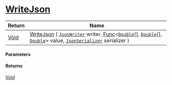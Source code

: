 # [WriteJson](./DistanceFunctionJsonConverter--WriteJson.md)



| Return | Name | 
| --- | --- | 
| [Void](https://docs.microsoft.com/en-us/dotnet/api/System.Void) | [WriteJson](./DistanceFunctionJsonConverter--WriteJson.md) ( [`JsonWriter`](./DistanceFunctionJsonConverter--WriteJson.md) writer, [Func](https://docs.microsoft.com/en-us/dotnet/api/System.Func-3)\<[`Double`](https://docs.microsoft.com/en-us/dotnet/api/System.Double)[], [`Double`](https://docs.microsoft.com/en-us/dotnet/api/System.Double)[], [`Double`](https://docs.microsoft.com/en-us/dotnet/api/System.Double)> value, [`JsonSerializer`](./DistanceFunctionJsonConverter--WriteJson.md) serializer ) | 


#### Parameters

#### Returns
[Void](https://docs.microsoft.com/en-us/dotnet/api/System.Void)<br>
